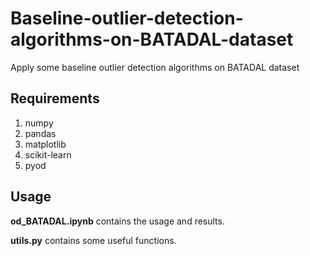 # Baseline-outlier-detection-algorithms-on-BATADAL-dataset

Apply some baseline outlier detection algorithms on BATADAL dataset

## Requirements

1. numpy
2. pandas
3. matplotlib
4. scikit-learn
5. pyod

## Usage

**od_BATADAL.ipynb**  contains the usage and results.

**utils.py**  contains some useful functions.